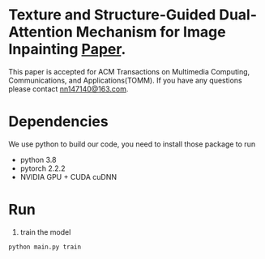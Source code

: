 # Texture and Structure-Guided Dual-Attention Mechanism for Image Inpainting [Paper](https://dl.acm.org/doi/abs/10.1145/3715962).
This paper is accepted for ACM Transactions on Multimedia Computing, Communications, and Applications(TOMM). If you have any questions please contact nn147140@163.com.
# Dependencies
We use python to build our code, you need to install those package to run
- python 3.8
- pytorch 2.2.2
- NVIDIA GPU + CUDA cuDNN
# Run
1. train the model
```
python main.py train
```
